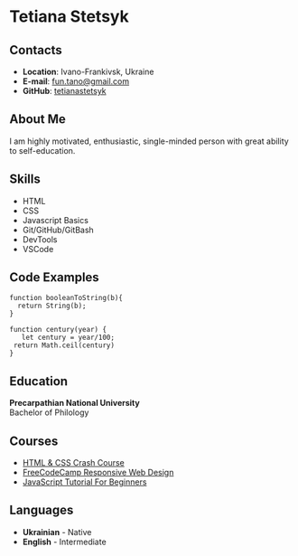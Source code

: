# Tetiana Stetsyk

## Contacts

- **Location**: Ivano-Frankivsk, Ukraine
- **E-mail**: fun.tano@gmail.com
- **GitHub**: [tetianastetsyk]
## About Me

I am highly motivated, enthusiastic, single-minded person with great ability to self-education.
## Skills

- HTML
- CSS
- Javascript Basics
- Git/GitHub/GitBash
- DevTools
- VSCode
## Code Examples
```
function booleanToString(b){
  return String(b);
}

function century(year) {
   let century = year/100;
 return Math.ceil(century)
}
```
## Education

**Precarpathian National University**   
Bachelor of Philology
## Courses

- [HTML & CSS Crash Course]
- [FreeCodeCamp Responsive Web Design]
- [JavaScript Tutorial For Beginners]  
## Languages

- **Ukrainian** - Native
- **English** - Intermediate

[tetianastetsyk]: <https://github.com/tetianastetsyk>
[FreeCodeCamp Responsive Web Design]: <https://www.freecodecamp.org/learn/2022/responsive-web-design/>
[HTML & CSS Crash Course]: <https://www.youtube.com/watch?v=hu-q2zYwEYs&list=PL4cUxeGkcC9ivBf_eKCPIAYXWzLlPAm6G>
[JavaScript Tutorial For Beginners]: <https://www.youtube.com/watch?v=qoSksQ4s_hg&list=PL4cUxeGkcC9i9Ae2D9Ee1RvylH38dKuET>
